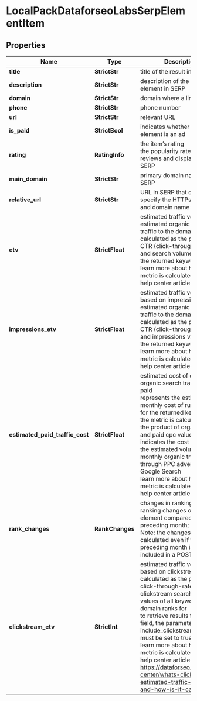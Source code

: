# LocalPackDataforseoLabsSerpElementItem


## Properties

| Name | Type | Description | Notes |
|------------ | ------------- | ------------- | -------------|
**title** | **StrictStr** | title of the result in SERP |[optional]|
**description** | **StrictStr** | description of the results element in SERP |[optional]|
**domain** | **StrictStr** | domain where a link points |[optional]|
**phone** | **StrictStr** | phone number |[optional]|
**url** | **StrictStr** | relevant URL |[optional]|
**is_paid** | **StrictBool** | indicates whether the element is an ad |[optional]|
**rating** | **RatingInfo** | the item’s rating <br>the popularity rate based on reviews and displayed in SERP |[optional]|
**main_domain** | **StrictStr** | primary domain name in SERP |[optional]|
**relative_url** | **StrictStr** | URL in SERP that does not specify the HTTPs protocol and domain name |[optional]|
**etv** | **StrictFloat** | estimated traffic volume<br>estimated organic monthly traffic to the domain<br>calculated as the product of CTR (click-through-rate) and search volume values of the returned keyword<br>learn more about how the metric is calculated in this help center article |[optional]|
**impressions_etv** | **StrictFloat** | estimated traffic volume based on impressions<br>estimated organic monthly traffic to the domain<br>calculated as the product of CTR (click-through-rate) and impressions values of the returned keyword<br>learn more about how the metric is calculated in this help center article |[optional]|
**estimated_paid_traffic_cost** | **StrictFloat** | estimated cost of converting organic search traffic into paid<br>represents the estimated monthly cost of running ads for the returned keyword<br>the metric is calculated as the product of organic etv and paid cpc values and indicates the cost of driving the estimated volume of monthly organic traffic through PPC advertising in Google Search<br>learn more about how the metric is calculated in this help center article |[optional]|
**rank_changes** | **RankChanges** | changes in rankings<br>ranking changes of the SERP element compared to the preceding month;<br>Note: the changes are calculated even if the preceding month is not included in a POST request |[optional]|
**clickstream_etv** | **StrictInt** | estimated traffic volume based on clickstream data<br>calculated as the product of click-through-rate and clickstream search volume values of all keywords the domain ranks for<br>to retrieve results for this field, the parameter include_clickstream_data must be set to true<br>learn more about how the metric is calculated in this help center article https://dataforseo.com/help-center/whats-clickstream-estimated-traffic-volume-and-how-is-it-calculated |[optional]|